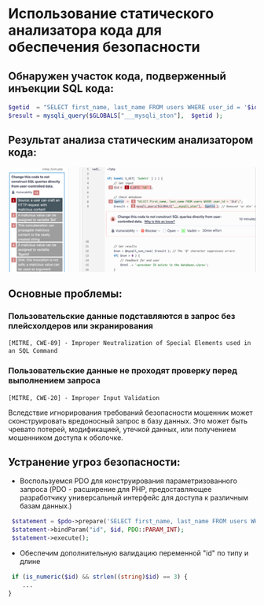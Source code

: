# Использование статического анализатора кода для обеспечения безопасности

## Обнаружен участок кода, подверженный инъекции SQL кода:

```php
$getid  = "SELECT first_name, last_name FROM users WHERE user_id = '$id';";
$result = mysqli_query($GLOBALS["___mysqli_ston"],  $getid );
```
## Результат анализа статическим анализатором кода:

![image](https://github.com/halissha/rbpzos4_static/blob/main/img.png)

## Основные проблемы:
### Пользовательские данные подставляются в запрос без плейсхолдеров или экранирования

```
[MITRE, CWE-89] - Improper Neutralization of Special Elements used in an SQL Command
```

### Пользовательские данные не проходят проверку перед выполнением запроса

```
[MITRE, CWE-20] - Improper Input Validation
```

Вследствие игнорирования требований безопасности мошенник может сконструировать вредоносный запрос в базу данных.
Это может быть чревато потерей, модификацией, утечкой данных, или получением мошенником доступа к оболочке.

## Устранение угроз безопасности:

- Воспользуемся PDO для конструирования параметризованного запроса (PDO - расширение для PHP, предоставляющее разработчику универсальный интерфейс для доступа к различным базам данных.)

```php
 $statement = $pdo->prepare('SELECT first_name, last_name FROM users WHERE user_id = :id;');
 $statement->bindParam("id", $id, PDO::PARAM_INT);
 $statement->execute();
```

- Обеспечим дополнительную валидацию переменной "id" по типу и длине

```php
 if (is_numeric($id) && strlen((string)$id) == 3) {
    ...
}
```




